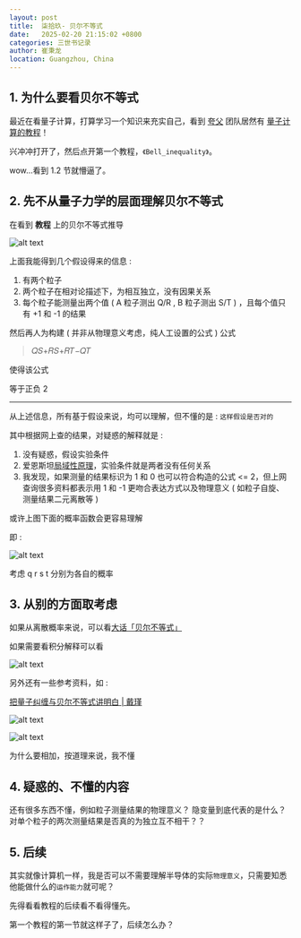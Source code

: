 ```yaml
---
layout: post
title:  柒拾玖- 贝尔不等式
date:   2025-02-20 21:15:02 +0800
categories: 三世书记录
author: 崔秉龙
location: Guangzhou, China
---
```



## 1. 为什么要看贝尔不等式

最近在看量子计算，打算学习一个知识来充实自己，看到 [夸父](https://quafu.baqis.ac.cn/#/welcome) 团队居然有 [量子计算的教程](https://github.com/ScQ-Cloud/quafu-tutorial)！

兴冲冲打开了，然后点开第一个教程，`《Bell_inequality》`。

wow...看到 1.2 节就懵逼了。

## 2. 先不从量子力学的层面理解贝尔不等式

在看到 **教程** 上的贝尔不等式推导

![alt text](/photo/InPost/SanShiShu/79/1.png)

上面我能得到几个假设得来的信息 :

1. 有两个粒子
2. 两个粒子在相对论描述下，为相互独立，没有因果关系
3. 每个粒子能测量出两个值 ( A 粒子测出 Q/R , B 粒子测出 S/T ) ，且每个值只有 +1 和 -1 的结果

然后再人为构建 ( 并非从物理意义考虑，纯人工设置的公式 ) 公式

> 𝑄𝑆+𝑅𝑆+𝑅𝑇−𝑄𝑇

使得该公式

等于正负 2

------

从上述信息，所有基于假设来说，均可以理解，但不懂的是 : `这样假设是否对的`

其中根据网上查的结果，对疑惑的解释就是 :
1. 没有疑惑，假设实验条件
2. 爱恩斯坦[局域性原理](https://baike.baidu.com/item/%E5%AE%9A%E5%9F%9F%E6%80%A7%E5%8E%9F%E7%90%86/22688780)，实验条件就是两者没有任何关系
3. 我发现，如果测量的结果标识为 1 和 0 也可以符合构造的公式 <= 2，但上网查询很多资料都表示用 1 和 -1 更吻合表达方式以及物理意义 ( 如粒子自旋、测量结果二元离散等 )

或许上图下面的概率函数会更容易理解

即 :

![alt text](/photo/InPost/SanShiShu/79/2.png)

考虑 q r s t 分别为各自的概率

## 3. 从别的方面取考虑

如果从离散概率来说，可以看[大话「贝尔不等式」](https://zhuanlan.zhihu.com/p/562988056)

如果需要看积分解释可以看

![alt text](/photo/InPost/SanShiShu/79/3.png)

另外还有一些参考资料，如 :

[把量子纠缠与贝尔不等式讲明白 | 戴瑾](https://zhuanlan.zhihu.com/p/570990527)


![alt text](/photo/InPost/SanShiShu/79/4.png)


![alt text](/photo/InPost/SanShiShu/79/5.png)

为什么要相加，按道理来说，我不懂

## 4. 疑惑的、不懂的内容

还有很多东西不懂，例如粒子测量结果的物理意义？
隐变量到底代表的是什么？
对单个粒子的两次测量结果是否真的为独立互不相干？？

## 5. 后续

其实就像计算机一样，我是否可以不需要理解半导体的实际`物理意义`，只需要知悉他能做什么的`运作能力`就可呢？

先得看看教程的后续看不看得懂先。

第一个教程的第一节就这样子了，后续怎么办？
